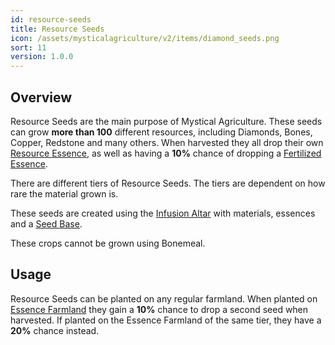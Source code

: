 ```yaml
---
id: resource-seeds
title: Resource Seeds
icon: /assets/mysticalagriculture/v2/items/diamond_seeds.png
sort: 11
version: 1.0.0
---
```


## Overview

Resource Seeds are the main purpose of Mystical Agriculture. These seeds can grow **more than 100** different resources, including Diamonds, Bones, Copper, Redstone and many others. When harvested they all drop their own [Resource Essence](resource-essences.md), as well as having a **10%** chance of dropping a [Fertilized Essence](fertilized-essence.md).

There are different tiers of Resource Seeds. The tiers are dependent on how rare the material grown is.

These seeds are created using the [Infusion Altar](../blocks/infusion-altar.md) with materials, essences and a [Seed Base](seed-bases.md).

These crops cannot be grown using Bonemeal.

## Usage

Resource Seeds can be planted on any regular farmland. When planted on [Essence Farmland](../blocks/essence-farmland.md) they gain a **10%** chance to drop a second seed when harvested. If planted on the Essence Farmland of the same tier, they have a **20%** chance instead.
